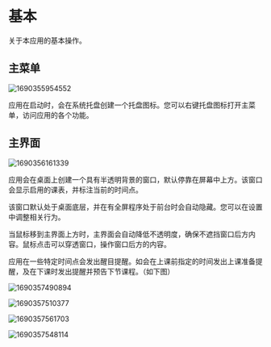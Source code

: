 # 基本

关于本应用的基本操作。

## 主菜单

![1690355954552](pack://application:,,,/ClassIsland;component/Assets/Documents/image/Basic/1690355954552.png)

应用在启动时，会在系统托盘创建一个托盘图标。您可以右键托盘图标打开主菜单，访问应用的各个功能。

## 主界面

![1690356161339](pack://application:,,,/ClassIsland;component/Assets/Documents/image/Basic/1690356161339.png)

应用会在桌面上创建一个具有半透明背景的窗口，默认停靠在屏幕中上方。该窗口会显示启用的课表，并标注当前的时间点。

该窗口默认处于桌面底层，并在有全屏程序处于前台时会自动隐藏。您可以在设置中调整相关行为。

当鼠标移到主界面上方时，主界面会自动降低不透明度，确保不遮挡窗口后方内容。鼠标点击可以穿透窗口，操作窗口后方的内容。

应用在一些特定时间点会发出醒目提醒。如会在上课前指定的时间发出上课准备提醒，及在下课时发出提醒并预告下节课程。（如下图）

![1690357490894](pack://application:,,,/ClassIsland;component/Assets/Documents/image/Basic/1690357490894.png)

![1690357510377](pack://application:,,,/ClassIsland;component/Assets/Documents/image/Basic/1690357510377.png)

![1690357561703](pack://application:,,,/ClassIsland;component/Assets/Documents/image/Basic/1690357561703.png)

![1690357548114](pack://application:,,,/ClassIsland;component/Assets/Documents/image/Basic/1690357548114.png)